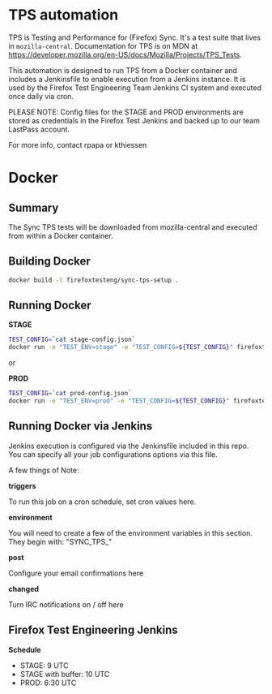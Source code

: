 # TPS automation

TPS is Testing and Performance for (Firefox) Sync.  It's a test suite that lives in `mozilla-central`.  Documentation for TPS is on MDN at https://developer.mozilla.org/en-US/docs/Mozilla/Projects/TPS_Tests.

This automation is designed to run TPS from a Docker container and includes a Jenkinsfile to enable execution from a Jenkins instance.
It is used by the Firefox Test Engineering Team Jenkins CI system and executed once daily via cron.

PLEASE NOTE:
Config files for the STAGE and PROD environments are stored as credentials in the Firefox Test Jenkins and 
backed up to our team LastPass account. 

For more info, contact rpapa or kthiessen

# Docker 

## Summary

The Sync TPS tests will be downloaded from mozilla-central and executed from within a Docker container.

## Building Docker

```sh
docker build -t firefoxtesteng/sync-tps-setup .
```

## Running Docker 

**STAGE**

```sh
TEST_CONFIG=`cat stage-config.json` 
docker run -e "TEST_ENV=stage" -e "TEST_CONFIG=${TEST_CONFIG}" firefoxtesteng/sync-tps-setup
```

or

**PROD**

```sh
TEST_CONFIG=`cat prod-config.json`
docker run -e "TEST_ENV=prod" -e "TEST_CONFIG=${TEST_CONFIG}" firefoxtesteng/sync-tps-setup
```

## Running Docker via Jenkins 

Jenkins execution is configured via the Jenkinsfile included in this repo.  You can specify all your job configurations options via this file.

A few things of Note:

**triggers**

To run this job on a cron schedule, set cron values here.

**environment**

You will need to create a few of the environment variables in this section. They begin with: "SYNC\_TPS\_"

**post**

Configure your email confirmations here

**changed**

Turn IRC notifications on / off here

## Firefox Test Engineering Jenkins

**Schedule**

* STAGE:  9 UTC
* STAGE with buffer:  10 UTC
* PROD:   6:30 UTC

